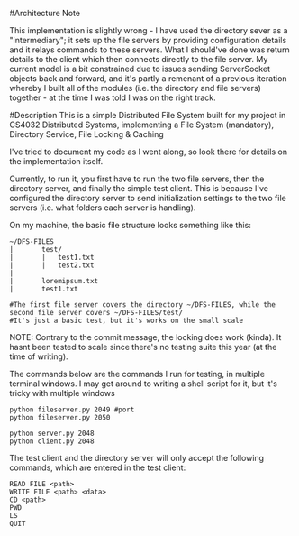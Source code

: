 #Architecture Note

This implementation is slightly wrong - I have used the directory sever as a "intermediary"; it sets up the file servers by providing configuration details and it relays commands to
these servers. What I should've done was return details to the client which then connects directly to the file server. My current model is a bit constrained due to issues sending 
ServerSocket objects back and forward, and it's partly a remenant of a previous iteration whereby I built all of the modules (i.e. the directory and file servers) together - at 
the time I was told I was on the right track.

#Description
This is a simple Distributed File System built for my project in CS4032 Distributed Systems, implementing a File System (mandatory), Directory Service, File Locking & Caching 

I've tried to document my code as I went along, so look there for details on the implementation itself.

Currently, to run it, you first have to run the two file servers, then the directory server, and finally the simple test client. This is because I've configured the directory server
to send initialization settings to the two file servers (i.e. what folders each server is handling).

On my machine, the basic file structure looks something like this:

	~/DFS-FILES 
	|		test/
	|		|	test1.txt
	|		|	test2.txt	
	|
	|		loremipsum.txt
	|		test1.txt

	#The first file server covers the directory ~/DFS-FILES, while the second file server covers ~/DFS-FILES/test/
	#It's just a basic test, but it's works on the small scale

NOTE: Contrary to the commit message, the locking does work (kinda). It hasnt been tested to scale since there's no testing suite this year (at the time of writing).

The commands below are the commands I run for testing, in multiple terminal windows. I may get around to writing a shell script for it, but it's tricky with multiple windows

	python fileserver.py 2049 #port
	python fileserver.py 2050
	
	python server.py 2048
	python client.py 2048

The test client and the directory server will only accept the following commands, which are entered in the test client:

	READ FILE <path> 
	WRITE FILE <path> <data>
	CD <path>
	PWD 
	LS
	QUIT